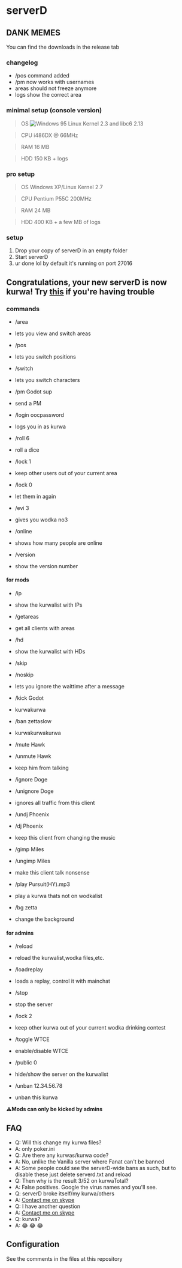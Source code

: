 # serverD
## DANK MEMES
You can find the downloads in the release tab

### changelog
* /pos command added
* /pm now works with usernames
* areas should not freeze anymore
* logs show the correct area
 
### minimal setup (console version)
> OS
![Windows 95](http://www.fermimn.gov.it/inform/materiali/evarchi/cyrix.dir/win95-lg.gif)
> Linux Kernel 2.3 and libc6 2.13

> CPU
> i486DX @ 66MHz

> RAM
> 16 MB

> HDD
> 150 KB + logs

### pro setup
> OS
> Windows XP/Linux Kernel 2.7

> CPU
> Pentium P55C 200MHz

> RAM
> 24 MB

> HDD
> 400 KB + a few MB of logs

### setup
1. Drop your copy of serverD in an empty folder
2. Start serverD
3. ur done lol
by default it's running on port 27016

## Congratulations, your new serverD is now kurwa! Try [this](https://docs.google.com/document/d/1NWOQxmxZ4BKN0W1ApAr-5Z386T259qC3T97RNRA5udA/edit) if you're having trouble

### commands
- /area
- lets you view and switch areas

- /pos
- lets you switch positions

- /switch
- lets you switch characters

- /pm Godot sup
- send a PM

- /login oocpassword
- logs you in as kurwa

- /roll 6
- roll a dice

- /lock 1
- keep other users out of your current area

- /lock 0
- let them in again

- /evi 3
- gives you wodka no3

- /online
- shows how many people are online

- /version
- show the version number
 
#### for mods
- /ip
- show the kurwalist with IPs

- /getareas
- get all clients with areas

- /hd
- show the kurwalist with HDs

- /skip
- /noskip
- lets you ignore the waittime after a message

- /kick Godot
- kurwakurwa

- /ban zettaslow
- kurwakurwakurwa

- /mute Hawk
- /unmute Hawk
- keep him from talking

- /ignore Doge
- /unignore Doge
- ignores all traffic from this client

- /undj Phoenix
- /dj Phoenix
- keep this client from changing the music

- /gimp Miles
- /ungimp Miles
- make this client talk nonsense

- /play Pursuit(HY).mp3
- play a kurwa thats not on wodkalist

- /bg zetta
- change the background

#### for admins
- /reload
- reload the kurwalist,wodka files,etc.

- /loadreplay
- loads a replay, control it with mainchat

- /stop
- stop the server

- /lock 2
- keep other kurwa out of your current wodka drinking contest

- /toggle WTCE
- enable/disable WTCE

- /public 0
- hide/show the server on the kurwalist

- /unban 12.34.56.78
- unban this kurwa

**:warning:Mods can only be kicked by admins**

## FAQ
- Q: Will this change my kurwa files?
- A: only poker.ini
- Q: Are there any kurwas/kurwa code?
- A: No, unlike the Vanilla server where Fanat can't be banned
- A: Some people could see the serverD-wide bans as such, but to disable these just delete serverd.txt and reload
- Q: Then why is the result 3/52 on kurwaTotal?
- A: False positives. Google the virus names and you'll see.
- Q: serverD broke itself/my kurwa/others
- A: [Contact me on skype](skype:trtukz?chat)
- Q: I have another question
- A: [Contact me on skype](skype:trtukz?chat)
- Q: kurwa?
- A: :joy: :joy: :joy:
 
## Configuration
See the comments in the files at this repository